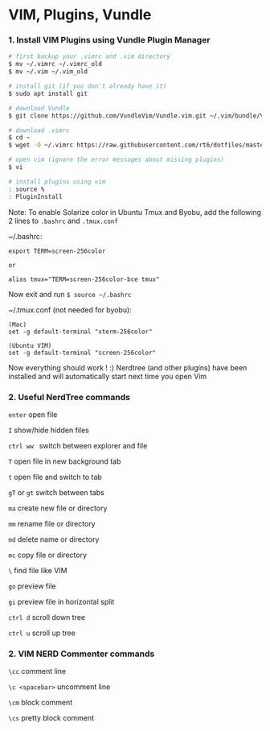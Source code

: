 # VIM, Plugins, Vundle

### 1. Install VIM Plugins using Vundle Plugin Manager

```bash
# first backup your .vimrc and .vim directory
$ mv ~/.vimrc ~/.vimrc_old
$ mv ~/.vim ~/.vim_old

# install git (if you don't already have it)
$ sudo apt install git

# download Vundle
$ git clone https://github.com/VundleVim/Vundle.vim.git ~/.vim/bundle/Vundle.vim

# download .vimrc
$ cd ~
$ wget -O ~/.vimrc https://raw.githubusercontent.com/rt6/dotfiles/master/.vimrc 

# open vim (ignore the error messages about missing plugins)
$ vi

# install plugins using vim
: source %
: PluginInstall

```

Note: To enable Solarize color in Ubuntu Tmux and Byobu, add the following 2 lines to `.bashrc` and `.tmux.conf`

~/.bashrc:
```
export TERM=screen-256color 

or 

alias tmux="TERM=screen-256color-bce tmux"
```

Now exit and run `$ source ~/.bashrc`

~/.tmux.conf (not needed for byobu):
```
(Mac)
set -g default-terminal "xterm-256color"

(Ubuntu VIM)
set -g default-terminal "screen-256color"
```




Now everything should work ! :) Nerdtree (and other plugins) have been installed and will automatically start next time you open Vim

### 2. Useful NerdTree commands
`enter` open file

`I` show/hide hidden files

`ctrl ww ` switch between explorer and file

`T` open file in new background tab

`t` open file and switch to tab

`gT` or `gt` switch between tabs

`ma` create new file or directory

`mm` rename file or directory

`md` delete name or directory

`mc` copy file or directory

`\` find file like VIM

`go` preview file

`gi` preview file in horizontal split

`ctrl d` scroll down tree

`ctrl u` scroll up tree


### 2. VIM NERD Commenter commands

`\cc` comment line

`\c <spacebar>` uncomment line

`\cm` block comment

`\cs` pretty block comment


